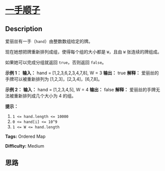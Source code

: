 # [一手顺子][title]

## Description

爱丽丝有一手（`hand`）由整数数组给定的牌。

现在她想把牌重新排列成组，使得每个组的大小都是 `W`，且由 `W` 张连续的牌组成。

如果她可以完成分组就返回 `true`，否则返回 `false`。



**示例 1：**
            **输入：** hand = [1,2,3,6,2,3,4,7,8], W = 3    **输出：** true    **解释：** 爱丽丝的手牌可以被重新排列为 [1,2,3]，[2,3,4]，[6,7,8]。

**示例 2：**
            **输入：** hand = [1,2,3,4,5], W = 4    **输出：** false    **解释：** 爱丽丝的手牌无法被重新排列成几个大小为 4 的组。



**提示：**

  1. `1 <= hand.length <= 10000`
  2. `0 <= hand[i] <= 10^9`
  3. `1 <= W <= hand.length`


**Tags:** Ordered Map

**Difficulty:** Medium

## 思路

[title]: https://leetcode-cn.com/problems/hand-of-straights
